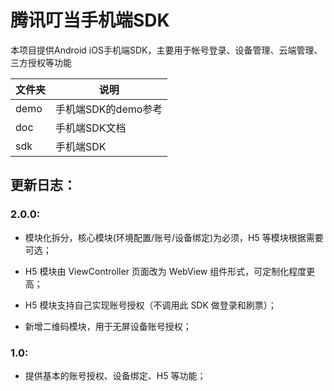 # 腾讯叮当手机端SDK

本项目提供Android iOS手机端SDK，主要用于帐号登录、设备管理、云端管理、三方授权等功能

| 文件夹  | 说明 |
| -------- | --------- |
| demo | 手机端SDK的demo参考 |
| doc | 手机端SDK文档 |
| sdk | 手机端SDK |


## 更新日志：

### 2.0.0:

* 模块化拆分，核心模块(环境配置/账号/设备绑定)为必须，H5 等模块根据需要可选；

* H5 模块由 ViewController 页面改为 WebView 组件形式，可定制化程度更高；

* H5 模块支持自己实现账号授权（不调用此 SDK 做登录和刷票）；

* 新增二维码模块，用于无屏设备账号授权；

### 1.0:

* 提供基本的账号授权、设备绑定、H5 等功能； 
